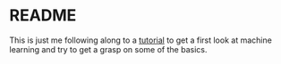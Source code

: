 # README
This is just me following along to a [tutorial](https://machinelearningmastery.com/machine-learning-in-python-step-by-step/) to get a first look at machine learning and try to get a grasp on some of the basics.